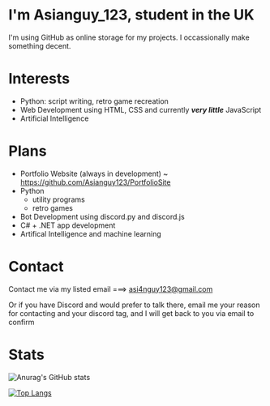 # I'm Asianguy_123, student in the UK
I'm using GitHub as online storage for my projects. I occassionally make something decent.

# Interests

- Python: script writing, retro game recreation
- Web Development using HTML, CSS and currently ***very little*** JavaScript
- Artificial Intelligence

# Plans

- Portfolio Website (always in development) ~ https://github.com/Asianguy123/PortfolioSite
- Python 
  - utility programs
  - retro games
- Bot Development using discord.py and discord.js
- C# + .NET app development
- Artifical Intelligence and machine learning

# Contact
Contact me via my listed email ===> asi4nguy123@gmail.com

Or if you have Discord and would prefer to talk there, email me your reason for contacting and your discord tag, and I will get back to you via email to confirm

# Stats

![Anurag's GitHub stats](https://github-readme-stats.vercel.app/api?username=asianguy123&show_icons=true&theme=dracula&count_private=true)

[![Top Langs](https://github-readme-stats.vercel.app/api/top-langs/?username=asianguy123&theme=dracula)](https://github.com/anuraghazra/github-readme-stats)
